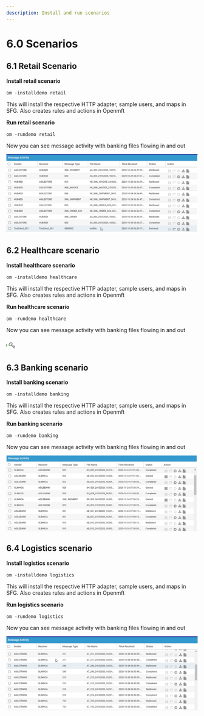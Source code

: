 ```yaml
---
description: Install and run scenarios
---
```


# 6.0 Scenarios

## 6.1 **Retail Scenario** 

**Install retail scenario** 

```text
om -installdemo retail
```

This will install the respective HTTP adapter, sample users, and maps in SFG.  Also creates rules and actions in Openmft

**Run  retail scenario** 

```text
om -rundemo retail
```

Now you can see message activity with banking files flowing in and out

![](../.gitbook/assets/image%20%284%29.png)

## **6.2 Healthcare scenario** 

**Install healthcare scenario** 

```text
om -installdemo healthcare 
```

This will install the respective HTTP adapter, sample users, and maps in  SFG.  Also creates rules and actions in Openmft

**Run  healthcare scenario** 

```text
om -rundemo healthcare 
```

Now you can see message activity with banking files flowing in and out

![](../.gitbook/assets/image%20%288%29.png)

##  **6.3 Banking scenario** 

**Install banking scenario** 

```text
om -installdemo banking 
```

This will install the respective HTTP adapter, sample users, and maps in  SFG.  Also creates rules and actions in Openmft

**Run  banking scenario** 

```text
om -rundemo banking 
```

Now you can see message activity with banking files flowing in and out

![](../.gitbook/assets/image%20%286%29.png)

## **6.4 Logistics scenario** 

**Install logistics scenario** 

```text
om -installdemo logistics 
```

This will install the respective HTTP adapter, sample users, and maps in SFG.  Also creates rules and actions in Openmft

**Run  logistics scenario** 

```text
om -rundemo logistics 
```

Now you can see message activity with banking files flowing in and out

![](../.gitbook/assets/image%20%282%29.png)

